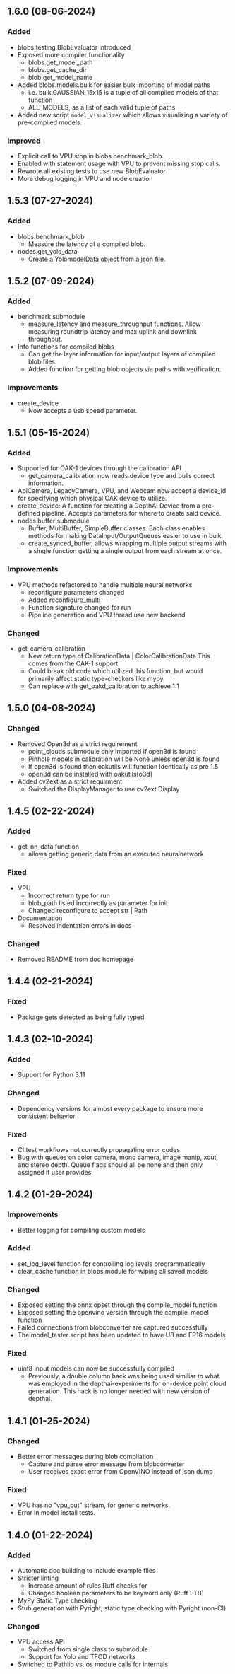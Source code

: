 ## 1.6.0 (08-06-2024)

### Added

- blobs.testing.BlobEvaluator introduced
- Exposed more compiler functionality
    - blobs.get_model_path
    - blobs.get_cache_dir
    - blob.get_model_name
- Added blobs.models.bulk for easier bulk importing of model paths
    - i.e. bulk.GAUSSIAN_15x15 is a tuple of all compiled models
        of that function
    - ALL_MODELS, as a list of each valid tuple of paths
- Added new script `model_visualizer` which allows visualizing a variety
    of pre-compiled models.    

### Improved

- Explicit call to VPU.stop in blobs.benchmark_blob.
- Enabled with statement usage with VPU to prevent missing stop calls.
- Rewrote all existing tests to use new BlobEvaluator
- More debug logging in VPU and node creation

## 1.5.3 (07-27-2024)

### Added

- blobs.benchmark_blob
    - Measure the latency of a compiled blob.
- nodes.get_yolo_data
    - Create a YolomodelData object from a json file.

## 1.5.2 (07-09-2024)

### Added 

- benchmark submodule
    - measure_latency and measure_throughput functions.
        Allow measuring roundtrip latency and max 
        uplink and downlink throughput.
- Info functions for compiled blobs
    - Can get the layer information for input/output layers
        of compiled blob files.
    - Added function for getting blob objects via paths
        with verification.

### Improvements

- create_device
    - Now accepts a usb speed parameter.

## 1.5.1 (05-15-2024)

### Added

- Supported for OAK-1 devices through the calibration API
    - get_camera_calibration now reads device type and pulls
        correct information.
- ApiCamera, LegacyCamera, VPU, and Webcam now accept
    a device_id for specifying which physical OAK device
    to utilize.
- create_device: A function for creating a DepthAI Device
    from a pre-defined pipeline. Accepts parameters for
    where to create said device.
- nodes.buffer submodule
    - Buffer, MultiBuffer, SimpleBuffer classes. Each class
        enables methods for making DataInput/OutputQueues easier
        to use in bulk.
    - create_synced_buffer, allows wrapping multiple output
        streams with a single function getting a single output
        from each stream at once.

### Improvements

- VPU methods refactored to handle multiple neural networks
    - reconfigure parameters changed
    - Added reconfigure_multi
    - Function signature changed for run
    - Pipeline generation and VPU thread use new backend

### Changed

- get_camera_calibration
    - New return type of CalibrationData | ColorCalibrationData
        This comes from the OAK-1 support
    - Could break old code which utilized this function, but
        would primarily affect static type-checkers like mypy
    - Can replace with get_oakd_calibration to achieve 1:1

## 1.5.0 (04-08-2024)

### Changed

- Removed Open3d as a strict requirement
    - point_clouds submodule only imported if open3d is found
    - Pinhole models in calibration will be None unless open3d is found
    - If open3d is found then oakutils will function identically as pre 1.5
    - open3d can be installed with oakutils[o3d]
- Added cv2ext as a strict requirment
    - Switched the DisplayManager to use cv2ext.Display

## 1.4.5 (02-22-2024)

### Added

- get_nn_data function
    - allows getting generic data from an executed neuralnetwork

### Fixed

- VPU
    - Incorrect return type for run
    - blob_path listed incorrectly as parameter for init
    - Changed reconfigure to accept str | Path
- Documentation
    - Resolved indentation errors in docs

### Changed

- Removed README from doc homepage

## 1.4.4 (02-21-2024)

### Fixed

- Package gets detected as being fully typed.

## 1.4.3 (02-10-2024)

### Added

- Support for Python 3.11

### Changed

- Dependency versions for almost every package to ensure more consistent behavior

### Fixed

- CI test workflows not correctly propagating error codes
- Bug with queues on color camera, mono camera, image manip, xout, and stereo depth. 
    Queue flags should all be none and then only assigned if user provides.

## 1.4.2 (01-29-2024)

### Improvements

- Better logging for compiling custom models

### Added

- set_log_level function for controlling log levels programmatically
- clear_cache function in blobs module for wiping all saved models

### Changed

- Exposed setting the onnx opset through the compile_model function
- Exposed setting the openvino version through the compile_model function
- Failed connections from blobconverter are captured successfully
- The model_tester script has been updated to have U8 and FP16 models

### Fixed

- uint8 input models can now be successfully compiled
    - Previously, a double column hack was being used similiar to what was 
      employed in the depthai-experiments for on-device point cloud generation.
      This hack is no longer needed with new version of depthai.

## 1.4.1 (01-25-2024)

### Changed

- Better error messages during blob compilation
    - Capture and parse error message from blobconverter
    - User receives exact error from OpenVINO instead of json dump

### Fixed

- VPU has no "vpu_out" stream, for generic networks.
- Error in model install tests.

## 1.4.0 (01-22-2024)

### Added

- Automatic doc building to include example files
- Stricter linting
    - Increase amount of rules Ruff checks for
    - Changed boolean parameters to be keyword only (Ruff FTB)
- MyPy Static Type checking
- Stub generation with Pyright, static type checking with Pyright (non-CI)

### Changed

- VPU access API
    - Switched from single class to submodule
    - Support for Yolo and TFOD networks
- Switched to Pathlib vs. os module calls for internals
